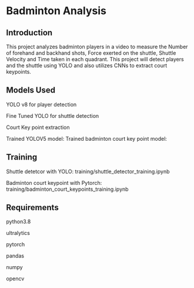 # Badminton Analysis

## Introduction

This project analyzes badminton players in a video to measure the Number of forehand and backhand shots, Force exerted on the shuttle, Shuttle Velocity and Time taken in each quadrant. This project will detect players and the shuttle using YOLO and also utilizes CNNs to extract court keypoints.

## Models Used

YOLO v8 for player detection

Fine Tuned YOLO for shuttle detection

Court Key point extraction

Trained YOLOV5 model: 
Trained badminton court key point model:

## Training

Shuttle detetcor with YOLO: training/shuttle_detector_training.ipynb

Badminton court keypoint with Pytorch: training/badminton_court_keypoints_training.ipynb

## Requirements

python3.8

ultralytics

pytorch

pandas

numpy

opencv

